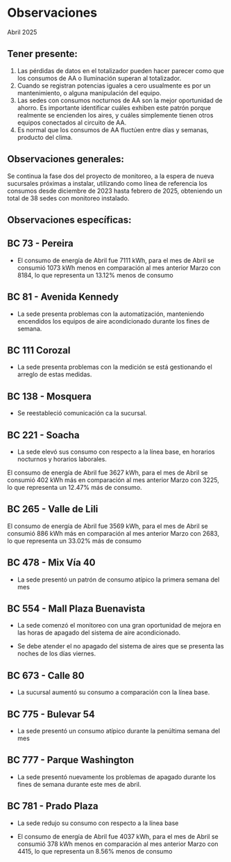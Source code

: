 # Observaciones

<div align="right">

</div>

Abril 2025
## Tener presente:

1. Las pérdidas de datos en el totalizador pueden hacer parecer como que los consumos de AA o Iluminación superan al totalizador.
2. Cuando se registran potencias iguales a cero usualmente es por un mantenimiento, o alguna manipulación del equipo.
3. Las sedes con consumos nocturnos de AA son la mejor oportunidad de ahorro. Es importante identificar cuáles exhiben este patrón porque realmente se encienden los aires, y cuáles simplemente tienen otros equipos conectados al circuito de AA.
4. Es normal que los consumos de AA fluctúen entre días y semanas, producto del clima.


## Observaciones generales:

Se continua la fase dos del proyecto de monitoreo, a la espera de nueva sucursales próximas a instalar, utilizando como línea de referencia los consumos desde diciembre de 2023 hasta febrero de 2025, obteniendo un total de 38 sedes con monitoreo instalado.

## Observaciones específicas:

## BC 73 - Pereira 

- El consumo de energía de Abril fue 7111 kWh, para el mes de Abril se consumió 1073 kWh menos en comparación al mes anterior Marzo con 8184, lo que representa un 13.12% menos de consumo

<!--## BC 79 - La Quinta Ibague

- La sede presenta durante el mes de febrero, consumos debido a la operación del sistema de aire acondicionado en los fines de semana, se notifica que durante este mes en estos periodos se han estado realizando labores de mantenimiento.-->

## BC 81 - Avenida Kennedy 

- La sede presenta problemas con la automatización, manteniendo encendidos los equipos de aire acondicionado durante los fines de semana.

<!--- Durante la última semana del mes, la sede presentó consumos nocturnos elevados.--->

## BC 111 Corozal

- La sede presenta problemas con la medición se está gestionando el arreglo de estas medidas.

<!--## BC 115 - Circunvalar Pereira

- La sede presentó consumos durante el día 25 de diciembre.

- La sede presentó consumos elevados durate horarios nocturnos durante este mes.

- El consumo de energía de Diciembre fue 5653 kWh, ´para el mes de Diciembre se consumió 356 kWh más en comparación al mes anterior Noviembre con 5297, lo que representa un 6.72% más de consumo.-->

## BC 138 - Mosquera

- Se reestableció comunicación ca la sucursal.

## BC 221 - Soacha

- La sede elevó sus consumo con respecto a la línea base, en horarios nocturnos y horarios laborales.

El consumo de energía de Abril fue 3627 kWh, para el mes de Abril se consumió 402 kWh más en comparación al mes anterior Marzo con 3225, lo que representa un 12.47% más de consumo.

## BC 265 - Valle de Lili

El consumo de energía de Abril fue 3569 kWh, para el mes de Abril se consumió 886 kWh más en comparación al mes anterior Marzo con 2683, lo que representa un 33.02% más de consumo

<!--## BC 332 - Zipaquira

- La sede aumentó su consumo  típico durante todo el mes, provocando un aumento en el consolidado final del mes a comparación con la línea base.

<!-- ##BC 334 - El Peñol -->

<!-- ## BC 367 - Granada Meta

- Se reestableció comunicación con la sede el día 20 de febrero.

<!-- ## BC 384 - Anapoima 

- El consumo de energía de Noviembre fue 2645 kWh, para el mes de Noviembre se consumió 139 kWh menos en comparación al mes anterior Octubre con 2784, lo que representa un 4.99% menos de consumo.

- La sede presentó una mejora en el consumo durante horarios laborales, sin embargo presentó un aumento en horarios nocturnos o no operativos.  -->

<!--## BC 385 - Villeta

- La sede encendió el sistema de aire acondicionado el día 25 de diciembre que representa festivo.

- La sede presentó consumos elevados a comparación con la líne base.

- El consumo de energía de Diciembre fue 4866 kWh, para el mes de Diciembre se consumió 523 kWh más en comparación al mes anterior Noviembre con 4343, lo que representa un 12.04% más de consumo.-->

<!--## BC 388 - CC Hayuelos

- La sede mejoró su patrón de consumo en cuanto a consumos nocturnos.

- La sede presentó problemas con la automatización los días del 23 al 26 de diciembre, el sistema quedó encendido durante estas fechas.-->

<!-- - El consumo de energía de Octubre fue 4222 kWh. para el mes de Octubre se consumió 722 kWh menos en comparación al mes anterior Septiembre con 4944, lo que representa un 14.60% menos de consumo.  -->

<!--## BC 415 - El Retiro -->

<!--## BC 461 - La carolina Unicentro

- La sede presentó consumos atípicos la última semana del mes.-->


## BC 478 - Mix Vía 40

- La sede presentó un patrón de consumo atípico la primera semana del mes


<!-- ## BC 479 - Pamplona -->



<!--## BC 513 - El Difícil 

- La sede tuvo problemas con el patrón de consumo durante la tercera semana del mes de marzo.

## BC 516 - Santa Marta

- La sede presentó consumos elevados durante los fines de semana, estos consumos no fueron causados por el aire acondicionado.

<!--## BC 517 - El Rodadero

- Durante la mayor parte del mes la sucursal presento un patrón de consumo irregular en horarios nocturnos.-->

## BC 554 - Mall Plaza Buenavista

- La sede comenzó el monitoreo con una gran oportunidad de mejora en las horas de apagado del sistema de aire acondicionado.

- Se debe atender el no apagado del sistema de aires que se presenta las noches de los días viernes.


<!-- ## BC 583 - Riosucio -->

<!--## BC 619 - Plaza del Bosque Ibague

- La sucursal redujo su consumo con respecto a la línea base.-->

## BC 673 - Calle 80

- La sucursal aumentó su consumo a comparación con la línea base.


<!--## BC 681 - Cerete

- El consumo de energía de Julio fue 6231 kWh. para el mes de Julio se consumió 937 kWh más en comparación al mes anterior Junio con 5294, lo que representa un 17.70% más de consumo. -->

<!--## BC 687 - Planeta Rica

- El consumo de energía de Julio fue 4586 kWh. para el mes de Julio se consumió 1210 kWh más en comparación al mes anterior Junio con 3376, lo que representa un 35.84% más de consumo.-->

<!--## BC 689 - Metropolis

- La sede mejoró su patrón de consumo en los horarios de apagado y horas nocturnas durante el mes.

- La sede encendió el sistema de aires acondicionados el 25 de diciembre que representa un día festivo. 

- El consumo de energía de Diciembre fue 2417 kWh, para el mes de Diciembre se consumió 371 kWh más en comparación al mes anterior Noviembre con 2046, lo que representa un 18.13% más de consumo.-->

<!--## BC 733 - La Unión Valle

- La sede redujo su consumo con respecto a la línea bese en horarios laborales.

- El consumo de energía de Noviembre fue 4035 kWh, para el mes de Noviembre se consumió 577 kWh menos en comparación al mes anterior Octubre con 4612, lo que representa un 12.51% menos de consumo.-->

<!--## BC 772 - Caicedonia 

- La sede redujo su consumo en horarios nocturnos en comparación con la línea base.

- El consumo de energía de Octubre fue 2639 kWh, para el mes de Octubre se consumió 85 kWh menos en comparación al mes anterior Septiembre con 2724, lo que representa un 3.12% menos de consumo.-->

## BC 775 - Bulevar 54

- La sede presentó un consumo atípico durante la penúltima semana del mes
<!-- La sede redujo su consumo con respecto a la línea bese en horarios laborales.

- La sede presentó un patrón de consumo irregular durante el principio del mes.

- El consumo de energía de Diciembre fue 6246 kWh, para el mes de Diciembre se consumió 231 kWh más en comparación al mes anterior Noviembre con 6015, lo que representa un 3.84% más de consumo. -->

## BC 777 - Parque Washington

<!--- La sede presentaba problemas con el apagado del sistema de aires en las horas nocturnas, a partir del 2 de enero el problema quedó solucionado.
- El consumo de energía de Enero fue 5916 kWh, para el mes de Enero se consumió 727 kWh menos en comparación al mes anterior Diciembre con 6643, lo que representa un 10.94% menos de consumo
-->

- La sede presentó nuevamente los problemas de apagado durante los fines de semana durante este mes de abril.


## BC 781 - Prado Plaza

- La sede redujo su consumo con respecto a la línea base

- El consumo de energía de Abril fue 4037 kWh, para el mes de Abril se consumió 378 kWh menos en comparación al mes anterior Marzo con 4415, lo que representa un 8.56% menos de consumo



<!-- ## BC 802 - Puerto Lopez

- El consumo de energía de Junio fue 3810 kWh, para el mes de Junio se consumió 540 kWh menos en comparación al mes anterior Mayo con 4350, lo que representa un 12.41% menos de consumo. -->

<!--## BC 832 - San Francisco de Paula

- La sede redujo su consumo con respecto a la línea bese en horarios laborales

- El consumo de energía de Noviembre fue 5208 kWh, para el mes de Noviembre se consumió 1279 kWh menos en comparación al mes anterior Octubre con 6487, lo que representa un 19.72% menos de consumo -->

<!---## BC 892 - La Vega

- La sede redujo su consumo con respecto a la línea bese en horarios laborales

- El consumo de energía de Noviembre fue 1233 kWh, para el mes de Noviembre se consumió 284 kWh menos en comparación al mes anterior Octubre con 1517, lo que representa un 18.74% menos de consumo -->

<!-- ## BC - Jardin Plaza -->

<!--## BC - Metropolitan

- El consumo de energía de Octubre fue 22322 kWh, para el mes de Octubre se consumió 2437 kWh más en comparación al mes anterior Septiembre con 19885, lo que representa un 12.26% más de consumo -->